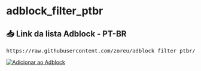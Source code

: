 # adblock_filter_ptbr

## 📥 Link da lista Adblock - PT-BR

<pre>
https://raw.githubusercontent.com/zoreu/adblock_filter_ptbr/refs/heads/main/adblock_list.txt
</pre>

[![Adicionar ao Adblock](https://img.shields.io/badge/Adicionar%20ao%20Adblock-blue?logo=adblock)](abp:subscribe?location=https://raw.githubusercontent.com/zoreu/adblock_filter_ptbr/refs/heads/main/adblock_list.txt&title=PT-BR%20FILTER)

